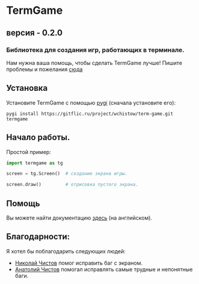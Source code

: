 # TermGame
## версия - 0.2.0

### Библиотека для создания игр, работающих в терминале.

Нам нужна ваша помощь, чтобы сделать TermGame лучше!
Пишите проблемы и пожелания [сюда](https://gitflic.ru/project/wchistow/term-game/issue/create)

## Установка

Установите TermGame с помощью [pygi](https://gitflic.ru/project/wchistow/pygi) (сначала установите его):

```commandline
pygi install https://gitflic.ru/project/wchistow/term-game.git termgame
```

## Начало работы.

Простой пример:

```python
import termgame as tg

screen = tg.Screen()  # создание экрана игры.

screen.draw()         # отрисовка пустого экрана.
```

## Помощь
Вы можете найти документацию [здесь](https://gitflic.ru/project/wchistow/term-game/blob?file=DOCUMENTATION.md) (на английском).

## Благодарности:
Я хотел бы поблагодарить следующих людей:
 + [Николай Чистов](https://gitflic.ru/user/nchistov) помог исправить баг с экраном.
 + [Анатолий Чистов](https://gitflic.ru/user/codefather) помогал исправлять самые трудные и непонятные баги.
 
